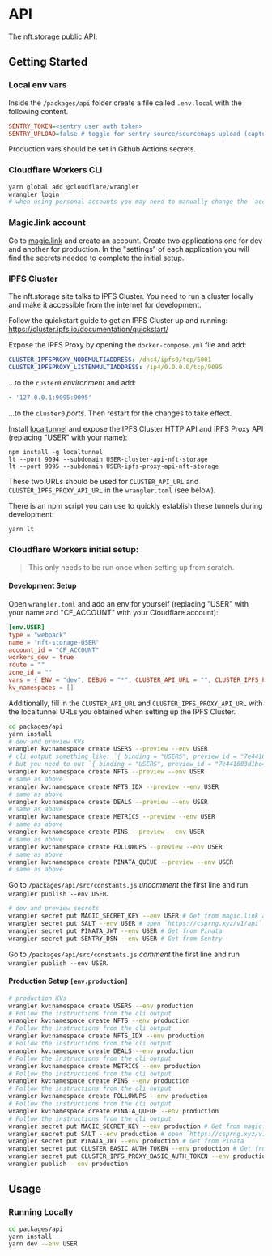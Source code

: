 # API

The nft.storage public API.

## Getting Started

### Local env vars

Inside the `/packages/api` folder create a file called `.env.local` with the following content.

```ini
SENTRY_TOKEN=<sentry user auth token>
SENTRY_UPLOAD=false # toggle for sentry source/sourcemaps upload (capture will still work)
```

Production vars should be set in Github Actions secrets.

### Cloudflare Workers CLI

```bash
yarn global add @cloudflare/wrangler
wrangler login
# when using personal accounts you may need to manually change the `account_id` inside `wrangler.toml`
```

### Magic.link account

Go to [magic.link](https://magic.link) and create an account. Create two applications one for dev and another for production. In the "settings" of each application you will find the secrets needed to complete the initial setup.

### IPFS Cluster

The nft.storage site talks to IPFS Cluster. You need to run a cluster locally and make it accessible from the internet for development.

Follow the quickstart guide to get an IPFS Cluster up and running: https://cluster.ipfs.io/documentation/quickstart/

Expose the IPFS Proxy by opening the `docker-compose.yml` file and add:

```yaml
CLUSTER_IPFSPROXY_NODEMULTIADDRESS: /dns4/ipfs0/tcp/5001
CLUSTER_IPFSPROXY_LISTENMULTIADDRESS: /ip4/0.0.0.0/tcp/9095
```

...to the `custer0` _environment_ and add:

```yaml
- '127.0.0.1:9095:9095'
```

...to the `cluster0` _ports_. Then restart for the changes to take effect.

Install [localtunnel](https://localtunnel.me/) and expose the IPFS Cluster HTTP API and IPFS Proxy API (replacing "USER" with your name):

```
npm install -g localtunnel
lt --port 9094 --subdomain USER-cluster-api-nft-storage
lt --port 9095 --subdomain USER-ipfs-proxy-api-nft-storage
```

These two URLs should be used for `CLUSTER_API_URL` and `CLUSTER_IPFS_PROXY_API_URL` in the `wrangler.toml` (see below).

There is an npm script you can use to quickly establish these tunnels during development:

```sh
yarn lt
```

### Cloudflare Workers initial setup:

> This only needs to be run once when setting up from scratch.

#### Development Setup

Open `wrangler.toml` and add an env for yourself (replacing "USER" with your name and "CF_ACCOUNT" with your Cloudflare account):

```toml
[env.USER]
type = "webpack"
name = "nft-storage-USER"
account_id = "CF_ACCOUNT"
workers_dev = true
route = ""
zone_id = ""
vars = { ENV = "dev", DEBUG = "*", CLUSTER_API_URL = "", CLUSTER_IPFS_PROXY_API_URL = "" }
kv_namespaces = []
```

Additionally, fill in the `CLUSTER_API_URL` and `CLUSTER_IPFS_PROXY_API_URL` with the localtunnel URLs you obtained when setting up the IPFS Cluster.

```bash
cd packages/api
yarn install
# dev and preview KVs
wrangler kv:namespace create USERS --preview --env USER
# cli output something like: `{ binding = "USERS", preview_id = "7e441603d1bc4d5a87f6cecb959018e4" }`
# but you need to put `{ binding = "USERS", preview_id = "7e441603d1bc4d5a87f6cecb959018e4", id = "7e441603d1bc4d5a87f6cecb959018e4" }` inside the `kv_namespaces`.
wrangler kv:namespace create NFTS --preview --env USER
# same as above
wrangler kv:namespace create NFTS_IDX --preview --env USER
# same as above
wrangler kv:namespace create DEALS --preview --env USER
# same as above
wrangler kv:namespace create METRICS --preview --env USER
# same as above
wrangler kv:namespace create PINS --preview --env USER
# same as above
wrangler kv:namespace create FOLLOWUPS --preview --env USER
# same as above
wrangler kv:namespace create PINATA_QUEUE --preview --env USER
# same as above
```

Go to `/packages/api/src/constants.js` _uncomment_ the first line and run `wrangler publish --env USER`.

```bash
# dev and preview secrets
wrangler secret put MAGIC_SECRET_KEY --env USER # Get from magic.link account
wrangler secret put SALT --env USER # open `https://csprng.xyz/v1/api` in the browser and use the value of `Data`
wrangler secret put PINATA_JWT --env USER # Get from Pinata
wrangler secret put SENTRY_DSN --env USER # Get from Sentry
```

Go to `/packages/api/src/constants.js` _comment_ the first line and run `wrangler publish --env USER`.

#### Production Setup `[env.production]`

```bash
# production KVs
wrangler kv:namespace create USERS --env production
# Follow the instructions from the cli output
wrangler kv:namespace create NFTS --env production
# Follow the instructions from the cli output
wrangler kv:namespace create NFTS_IDX --env production
# Follow the instructions from the cli output
wrangler kv:namespace create DEALS --env production
# Follow the instructions from the cli output
wrangler kv:namespace create METRICS --env production
# Follow the instructions from the cli output
wrangler kv:namespace create PINS --env production
# Follow the instructions from the cli output
wrangler kv:namespace create FOLLOWUPS --env production
# Follow the instructions from the cli output
wrangler kv:namespace create PINATA_QUEUE --env production
# Follow the instructions from the cli output
wrangler secret put MAGIC_SECRET_KEY --env production # Get from magic.link account
wrangler secret put SALT --env production # open `https://csprng.xyz/v1/api` in the browser and use the value of `Data`
wrangler secret put PINATA_JWT --env production # Get from Pinata
wrangler secret put CLUSTER_BASIC_AUTH_TOKEN --env production # Get from nft.storage vault in 1password
wrangler secret put CLUSTER_IPFS_PROXY_BASIC_AUTH_TOKEN --env production # Get from nft.storage vault in 1password
wrangler publish --env production
```

## Usage

### Running Locally

```bash
cd packages/api
yarn install
yarn dev --env USER
```

